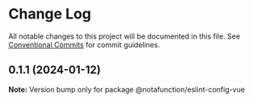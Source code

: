 # Change Log

All notable changes to this project will be documented in this file.
See [Conventional Commits](https://conventionalcommits.org) for commit guidelines.

## 0.1.1 (2024-01-12)

**Note:** Version bump only for package @notafunction/eslint-config-vue
